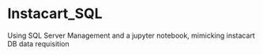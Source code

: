 # Instacart_SQL
Using SQL Server Management and a jupyter notebook, mimicking instacart DB data requisition
